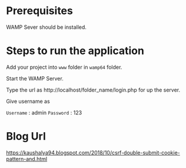 # Prerequisites

WAMP Sever should be installed.

# Steps to run the application

Add your project into `www` folder in `wamp64` folder.

Start the WAMP Server.

Type the url as http://localhost/folder_name/login.php for up the server.

Give username as 

`Username` : admin
`Password` : 123

# Blog Url
https://kaushalya94.blogspot.com/2018/10/csrf-double-submit-cookie-pattern-and.html
